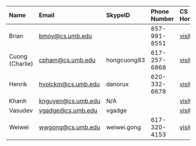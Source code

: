 

| **Name** | **Email** | **SkypeID** | **Phone Number** | **CS Homepage** |
|:---------|:----------|:------------|:-----------------|:----------------|
| Brian    | bmoy@cs.umb.edu |             | 857-991-8551     | [visitME](http://www.cs.umb.edu/~bmoy/) |
| Cuong (Charlie) | cpham@cs.umb.edu | hongcuong83 | 617-257-6868     | [visitME ](http://www.cs.umb.edu/~cpham/) |
| Henrik   | hvolckm@cs.umb.edu | danorux     | 620-332-6678     | [visitME](http://www.cs.umb.edu/~hvolckm/) |
| Khanh    | knguyen@cs.umb.edu | N/A         |                  | [visitME](http://www.cs.umb.edu/~knguyen/) |
| Vasudev  | vgadge@cs.umb.edu | vgadge      |                  | [visitME](http://www.cs.umb.edu/~vgadge/) |
| Weiwei   | wwgong@cs.umb.edu | weiwei.gong | 617-320-4153     | [visitME](http://www.cs.umb.edu/~wwgong/) |